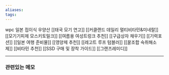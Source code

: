 ```yaml
---
aliases: 
tags:
---
```

wpc 일본 접이식 우양산
[[태국 모기 연고]]
[[커클랜드 데일리 멀티비타민&미네랄]]
[[모기기피제 모스키토밀크]]
[[여름용 여성트렁크 추천]]
[[구급상자 채우기]]
[[기력포션]]
[[일본 여행 준비물]]
[[영양제 추천]]
[[레고트 루프 텀블러]]
[[꿀조합 숙취해소제]]
[[비타민 추천]]
[[SSD 구매 및 장착 가이드]]
[[그랜즈레미디]]

---
### 관련있는 메모